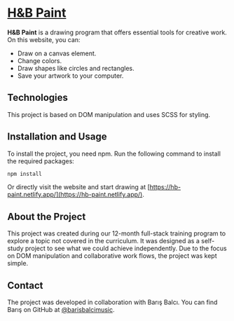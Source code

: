 # [H&B Paint](https://hb-paint.netlify.app/)

**H&B Paint** is a drawing program that offers essential tools for creative work. On this website, you can:

- Draw on a canvas element.
- Change colors.
- Draw shapes like circles and rectangles.
- Save your artwork to your computer.

## Technologies

This project is based on DOM manipulation and uses SCSS for styling.

## Installation and Usage

To install the project, you need npm. Run the following command to install the required packages:

```bash
npm install
```

Or directly visit the website and start drawing at [https://hb-paint.netlify.app/](https://hb-paint.netlify.app/).

## About the Project

This project was created during our 12-month full-stack training program to explore a topic not covered in the curriculum. It was designed as a self-study project to see what we could achieve independently. Due to the focus on DOM manipulation and collaborative work flows, the project was kept simple.

## Contact

The project was developed in collaboration with Barış Balcı. You can find Barış on GitHub at [@barisbalcimusic](https://github.com/barisbalcimusic).
